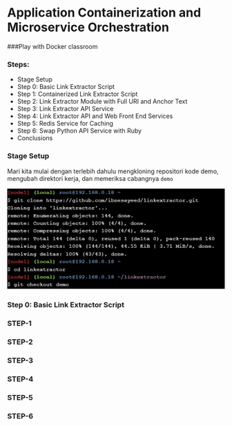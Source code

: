 # Application Containerization and Microservice Orchestration

###Play with Docker classroom

### Steps:
* Stage Setup
* Step 0: Basic Link Extractor Script
* Step 1: Containerized Link Extractor Script
* Step 2: Link Extractor Module with Full URI and Anchor Text
* Step 3: Link Extractor API Service
* Step 4: Link Extractor API and Web Front End Services
* Step 5: Redis Service for Caching
* Step 6: Swap Python API Service with Ruby
* Conclusions

### Stage Setup

Mari kita mulai dengan terlebih dahulu mengkloning repositori kode demo, mengubah direktori kerja, dan memeriksa cabangnya ```demo```

<div><img src="gambar/Stage-setup.jpg"></div>

### Step 0: Basic Link Extractor Script


### STEP-1


### STEP-2


### STEP-3


### STEP-4


### STEP-5


### STEP-6
